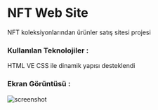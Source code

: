 <h1>NFT Web Site</h1>
NFT koleksiyonlarından ürünler satış sitesi projesi
<h3>Kullanılan Teknolojiler :</h3>
HTML VE CSS ile dinamik yapısı desteklendi 
<h3>Ekran Görüntüsü :</h3>

![screenshot](screenshot.gif)
